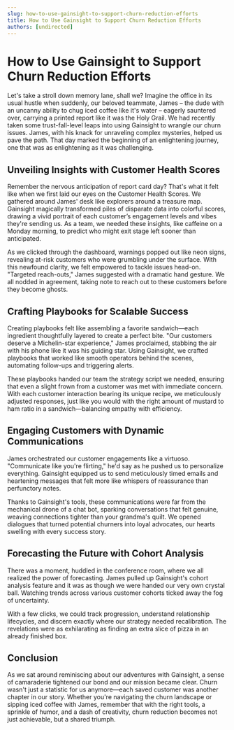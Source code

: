 ```yaml
---
slug: how-to-use-gainsight-to-support-churn-reduction-efforts
title: How to Use Gainsight to Support Churn Reduction Efforts
authors: [undirected]
---
```



# How to Use Gainsight to Support Churn Reduction Efforts

Let's take a stroll down memory lane, shall we? Imagine the office in its usual hustle when suddenly, our beloved teammate, James – the dude with an uncanny ability to chug iced coffee like it's water – eagerly sauntered over, carrying a printed report like it was the Holy Grail. We had recently taken some trust-fall-level leaps into using Gainsight to wrangle our churn issues. James, with his knack for unraveling complex mysteries, helped us pave the path. That day marked the beginning of an enlightening journey, one that was as enlightening as it was challenging.

## Unveiling Insights with Customer Health Scores

Remember the nervous anticipation of report card day? That's what it felt like when we first laid our eyes on the Customer Health Scores. We gathered around James' desk like explorers around a treasure map. Gainsight magically transformed piles of disparate data into colorful scores, drawing a vivid portrait of each customer’s engagement levels and vibes they're sending us. As a team, we needed these insights, like caffeine on a Monday morning, to predict who might exit stage left sooner than anticipated.

As we clicked through the dashboard, warnings popped out like neon signs, revealing at-risk customers who were grumbling under the surface. With this newfound clarity, we felt empowered to tackle issues head-on. "Targeted reach-outs," James suggested with a dramatic hand gesture. We all nodded in agreement, taking note to reach out to these customers before they become ghosts.

## Crafting Playbooks for Scalable Success

Creating playbooks felt like assembling a favorite sandwich—each ingredient thoughtfully layered to create a perfect bite. "Our customers deserve a Michelin-star experience," James proclaimed, stabbing the air with his phone like it was his guiding star. Using Gainsight, we crafted playbooks that worked like smooth operators behind the scenes, automating follow-ups and triggering alerts.

These playbooks handed our team the strategy script we needed, ensuring that even a slight frown from a customer was met with immediate concern. With each customer interaction bearing its unique recipe, we meticulously adjusted responses, just like you would with the right amount of mustard to ham ratio in a sandwich—balancing empathy with efficiency.

## Engaging Customers with Dynamic Communications

James orchestrated our customer engagements like a virtuoso. "Communicate like you're flirting," he'd say as he pushed us to personalize everything. Gainsight equipped us to send meticulously timed emails and heartening messages that felt more like whispers of reassurance than perfunctory notes.

Thanks to Gainsight's tools, these communications were far from the mechanical drone of a chat bot, sparking conversations that felt genuine, weaving connections tighter than your grandma's quilt. We opened dialogues that turned potential churners into loyal advocates, our hearts swelling with every success story.

## Forecasting the Future with Cohort Analysis

There was a moment, huddled in the conference room, where we all realized the power of forecasting. James pulled up Gainsight's cohort analysis feature and it was as though we were handed our very own crystal ball. Watching trends across various customer cohorts ticked away the fog of uncertainty.

With a few clicks, we could track progression, understand relationship lifecycles, and discern exactly where our strategy needed recalibration. The revelations were as exhilarating as finding an extra slice of pizza in an already finished box.

## Conclusion

As we sat around reminiscing about our adventures with Gainsight, a sense of camaraderie tightened our bond and our mission became clear. Churn wasn't just a statistic for us anymore—each saved customer was another chapter in our story. Whether you're navigating the churn landscape or sipping iced coffee with James, remember that with the right tools, a sprinkle of humor, and a dash of creativity, churn reduction becomes not just achievable, but a shared triumph.
